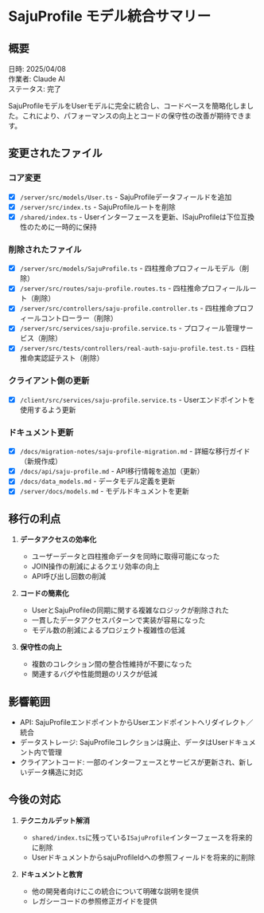 # SajuProfile モデル統合サマリー

## 概要

日時: 2025/04/08  
作業者: Claude AI  
ステータス: 完了  

SajuProfileモデルをUserモデルに完全に統合し、コードベースを簡略化しました。これにより、パフォーマンスの向上とコードの保守性の改善が期待できます。

## 変更されたファイル

### コア変更
- [x] `/server/src/models/User.ts` - SajuProfileデータフィールドを追加
- [x] `/server/src/index.ts` - SajuProfileルートを削除
- [x] `/shared/index.ts` - Userインターフェースを更新、ISajuProfileは下位互換性のために一時的に保持

### 削除されたファイル
- [x] `/server/src/models/SajuProfile.ts` - 四柱推命プロフィールモデル（削除）
- [x] `/server/src/routes/saju-profile.routes.ts` - 四柱推命プロフィールルート（削除）
- [x] `/server/src/controllers/saju-profile.controller.ts` - 四柱推命プロフィールコントローラー（削除）
- [x] `/server/src/services/saju-profile.service.ts` - プロフィール管理サービス（削除）
- [x] `/server/src/tests/controllers/real-auth-saju-profile.test.ts` - 四柱推命実認証テスト（削除）

### クライアント側の更新
- [x] `/client/src/services/saju-profile.service.ts` - Userエンドポイントを使用するよう更新

### ドキュメント更新
- [x] `/docs/migration-notes/saju-profile-migration.md` - 詳細な移行ガイド（新規作成）
- [x] `/docs/api/saju-profile.md` - API移行情報を追加（更新）
- [x] `/docs/data_models.md` - データモデル定義を更新
- [x] `/server/docs/models.md` - モデルドキュメントを更新

## 移行の利点

1. **データアクセスの効率化**
   - ユーザーデータと四柱推命データを同時に取得可能になった
   - JOIN操作の削減によるクエリ効率の向上
   - API呼び出し回数の削減

2. **コードの簡素化**
   - UserとSajuProfileの同期に関する複雑なロジックが削除された
   - 一貫したデータアクセスパターンで実装が容易になった
   - モデル数の削減によるプロジェクト複雑性の低減

3. **保守性の向上**
   - 複数のコレクション間の整合性維持が不要になった
   - 関連するバグや性能問題のリスクが低減

## 影響範囲

- API: SajuProfileエンドポイントからUserエンドポイントへリダイレクト／統合
- データストレージ: SajuProfileコレクションは廃止、データはUserドキュメント内で管理
- クライアントコード: 一部のインターフェースとサービスが更新され、新しいデータ構造に対応

## 今後の対応

1. **テクニカルデット解消**
   - `shared/index.ts`に残っている`ISajuProfile`インターフェースを将来的に削除
   - UserドキュメントからsajuProfileIdへの参照フィールドを将来的に削除

2. **ドキュメントと教育**
   - 他の開発者向けにこの統合について明確な説明を提供
   - レガシーコードの参照修正ガイドを提供